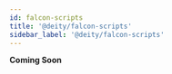 ```yaml
---
id: falcon-scripts
title: '@deity/falcon-scripts'
sidebar_label: '@deity/falcon-scripts'
---
```


**Coming Soon**
